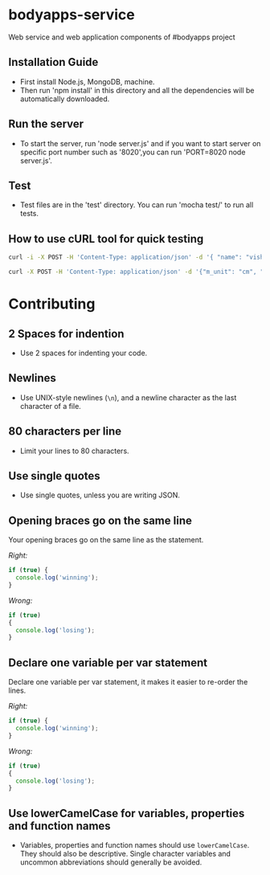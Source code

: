 # bodyapps-service

Web service and web application components of #bodyapps project

## Installation Guide

* First install Node.js, MongoDB, machine. 
* Then run 'npm install' in this directory and all the dependencies will be automatically downloaded.

## Run the server

* To start the server, run 'node server.js' and if you want to start server on specific port number such as '8020',you can run 'PORT=8020 node server.js'.

## Test

* Test files are in the 'test' directory. You can run 'mocha test/' to run all tests.

## How to use cURL tool for quick testing

```bash
curl -i -X POST -H 'Content-Type: application/json' -d '{ "name": "vishv2", "age": "22", "dob":"12/10/1990", "email":"vishv1brahmbhatt@yahoo.com" }' http://localhost:3000/users
```


```bash
curl -X POST -H 'Content-Type: application/json' -d '{"m_unit": "cm", "mid_neck_girth" : "10", "bust_girth" :"10", "waist_girth" : "10", "hip_girth" : "10", "across_back_shoulder_width" : "10", "shoulder_drop" : "10", "shoulder_slope_degrees" :"10", "arm_length" :"10", "wrist_girth" : "10", "upper_arm_girth" : "10", "armscye_girth" : "10", "height" : "10", "hip_height" :"10", "user_id" : "53a4ac3dd1a9927017910f09", "person":{"name": "San", "email":"san@hotmail.com", "gender":"male", "dob": "12/10/1990"}}' http://localhost:3000/users/53a4ac3dd1a9927017910f09/measurements
```

# Contributing

## 2 Spaces for indention

* Use 2 spaces for indenting your code.

## Newlines

* Use UNIX-style newlines (`\n`), and a newline character as the last character
of a file.

## 80 characters per line

* Limit your lines to 80 characters.

## Use single quotes

* Use single quotes, unless you are writing JSON.

## Opening braces go on the same line

Your opening braces go on the same line as the statement.

*Right:*

```js
if (true) {
  console.log('winning');
}
```

*Wrong:*

```js
if (true)
{
  console.log('losing');
}
```

## Declare one variable per var statement

Declare one variable per var statement, it makes it easier to re-order the lines.

*Right:*

```js
if (true) {
  console.log('winning');
}
```

*Wrong:*

```js
if (true)
{
  console.log('losing');
}
```

## Use lowerCamelCase for variables, properties and function names

* Variables, properties and function names should use `lowerCamelCase`.  They
should also be descriptive. Single character variables and uncommon
abbreviations should generally be avoided.
